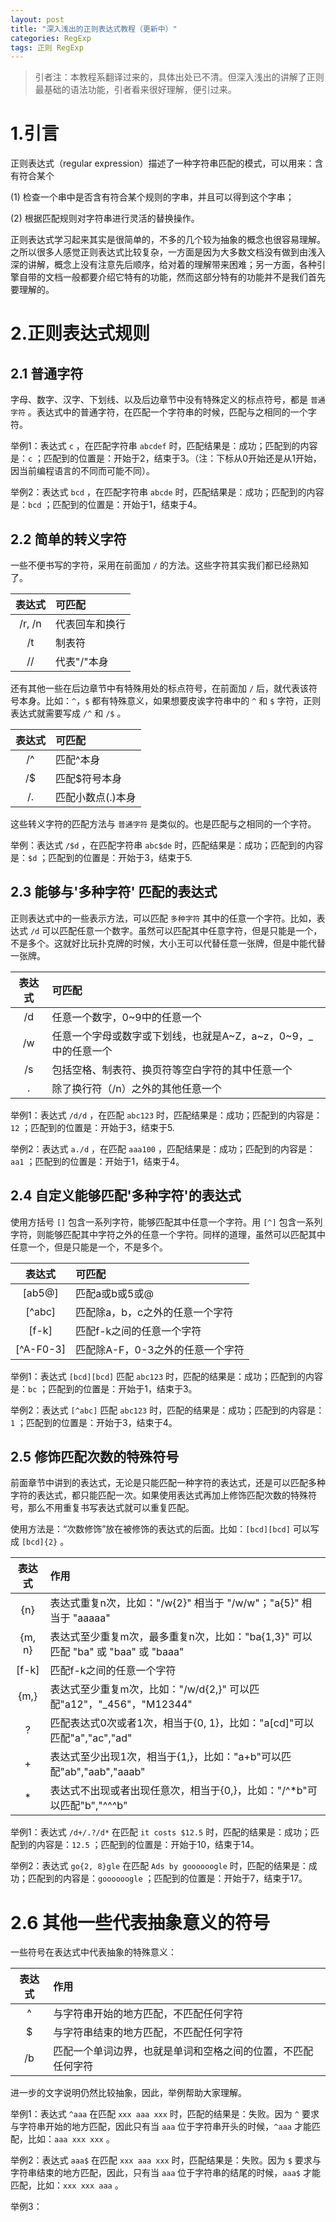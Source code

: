 ```yaml
---
layout: post
title: "深入浅出的正则表达式教程（更新中）"
categories: RegExp
tags: 正则 RegExp
---
```


> 引者注：本教程系翻译过来的，具体出处已不清。但深入浅出的讲解了正则最基础的语法功能，引者看来很好理解，便引过来。

# 1.引言

正则表达式（regular expression）描述了一种字符串匹配的模式，可以用来：含有符合某个

(1) 检查一个串中是否含有符合某个规则的字串，并且可以得到这个字串；

(2) 根据匹配规则对字符串进行灵活的替换操作。

正则表达式学习起来其实是很简单的，不多的几个较为抽象的概念也很容易理解。之所以很多人感觉正则表达式比较复杂，一方面是因为大多数文档没有做到由浅入深的讲解，概念上没有注意先后顺序，给对着的理解带来困难；另一方面，各种引擎自带的文档一般都要介绍它特有的功能，然而这部分特有的功能并不是我们首先要理解的。

# 2.正则表达式规则

## 2.1 普通字符

字母、数字、汉字、下划线、以及后边章节中没有特殊定义的标点符号，都是 `普通字符` 。表达式中的普通字符，在匹配一个字符串的时候，匹配与之相同的一个字符。

举例1：表达式 `c` ，在匹配字符串 `abcdef` 时，匹配结果是：成功；匹配到的内容是：`c` ；匹配到的位置是：开始于2，结束于3。（注：下标从0开始还是从1开始，因当前编程语言的不同而可能不同）。

举例2：表达式 `bcd` ，在匹配字符串 `abcde` 时，匹配结果是：成功；匹配到的内容是：`bcd` ；匹配到的位置是：开始于1，结束于4。

## 2.2 简单的转义字符

一些不便书写的字符，采用在前面加 `/` 的方法。这些字符其实我们都已经熟知了。

| 表达式 | 可匹配 |
|:------:|:-------|
| /r, /n | 代表回车和换行 |
| /t | 制表符 |
| // | 代表"/"本身 |

还有其他一些在后边章节中有特殊用处的标点符号，在前面加 `/` 后，就代表该符号本身。比如：`^`，`$` 都有特殊意义，如果想要皮诶字符串中的 `^` 和 `$` 字符，正则表达式就需要写成 `/^` 和 `/$` 。

| 表达式 | 可匹配 |
|:------:|:-------|
| /^ | 匹配^本身 |
| /$ | 匹配$符号本身 |
| /. | 匹配小数点(.)本身 |

这些转义字符的匹配方法与 `普通字符` 是类似的。也是匹配与之相同的一个字符。

举例：表达式 `/$d` ，在匹配字符串 `abc$de` 时，匹配结果是：成功；匹配到的内容是：`$d` ；匹配到的位置是：开始于3，结束于5.

## 2.3 能够与'多种字符' 匹配的表达式

正则表达式中的一些表示方法，可以匹配 `多种字符` 其中的任意一个字符。比如，表达式 `/d` 可以匹配任意一个数字。虽然可以匹配其中任意字符，但是只能是一个，不是多个。这就好比玩扑克牌的时候，大小王可以代替任意一张牌，但是中能代替一张牌。

| 表达式 | 可匹配 |
|:------:|:-------|
| /d | 任意一个数字，0~9中的任意一个 |
| /w | 任意一个字母或数字或下划线，也就是A~Z，a~z，0~9，_ 中的任意一个 |
| /s | 包括空格、制表符、换页符等空白字符的其中任意一个|
| . | 除了换行符（/n）之外的其他任意一个 |

举例1：表达式 `/d/d` ，在匹配 `abc123` 时，匹配结果是：成功；匹配到的内容是：`12` ；匹配到的位置是：开始于3，结束于5.

举例2：表达式 `a./d` ，在匹配 `aaa100` ，匹配结果是：成功；匹配到的内容是： `aa1` ；匹配到的位置是：开始于1，结束于4。

## 2.4 自定义能够匹配'多种字符'的表达式

使用方括号 `[]` 包含一系列字符，能够匹配其中任意一个字符。用 `[^]` 包含一系列字符，则能够匹配其中字符之外的任意一个字符。同样的道理，虽然可以匹配其中任意一个，但是只能是一个，不是多个。


| 表达式 | 可匹配 |
|:------:|:-------|
| [ab5@] | 匹配a或b或5或@ |
| [^abc] | 匹配除a，b，c之外的任意一个字符 |
| [f-k]  | 匹配f-k之间的任意一个字符|
| [^A-F0-3]| 匹配除A-F，0-3之外的任意一个字符 |

举例1：表达式 `[bcd][bcd]` 匹配 `abc123` 时，匹配的结果是：成功；匹配到的内容是：`bc` ；匹配到的位置是：开始于1，结束于3。

举例2：表达式 `[^abc]` 匹配 `abc123` 时，匹配的结果是：成功；匹配到的内容是：`1` ；匹配到的位置是：开始于3，结束于4。

## 2.5 修饰匹配次数的特殊符号

前面章节中讲到的表达式，无论是只能匹配一种字符的表达式，还是可以匹配多种字符的表达式，都只能匹配一次。如果使用表达式再加上修饰匹配次数的特殊符号，那么不用重复书写表达式就可以重复匹配。

使用方法是：“次数修饰”放在被修饰的表达式的后面。比如：`[bcd][bcd]` 可以写成 `[bcd]{2}` 。

| 表达式 | 作用 |
|:------:|:-------|
| {n} | 表达式重复n次，比如："/w{2}" 相当于 "/w/w"；"a{5}" 相当于 "aaaaa" |
| {m, n} | 表达式至少重复m次，最多重复n次，比如："ba{1,3}" 可以匹配 "ba" 或 "baa" 或 "baaa" |
| [f-k]  | 匹配f-k之间的任意一个字符|
| {m,}| 表达式至少重复m次，比如："/w/d{2,}" 可以匹配"a12"，"_456"，"M12344" |
|  ? | 匹配表达式0次或者1次，相当于{0, 1}，比如："a[cd]"可以匹配"a","ac","ad"|
| + | 表达式至少出现1次，相当于{1,}，比如："a+b"可以匹配"ab","aab","aaab"|
| * | 表达式不出现或者出现任意次，相当于{0,}，比如："/^*b"可以匹配"b","^^^b"|

举例1：表达式 `/d+/.?/d*` 在匹配 `it costs $12.5` 时，匹配的结果是：成功；匹配到的内容是：`12.5` ；匹配到的位置是：开始于10，结束于14。

举例2：表达式 `go{2, 8}gle` 在匹配 `Ads by goooooogle` 时，匹配的结果是：成功；匹配到的内容是：`goooooogle` ；匹配到的位置是：开始于7，结束于17。

# 2.6 其他一些代表抽象意义的符号

一些符号在表达式中代表抽象的特殊意义：

| 表达式 | 作用 |
|:------:|:-------|
| ^ | 与字符串开始的地方匹配，不匹配任何字符 |
| $ | 与字符串结束的地方匹配，不匹配任何字符 |
| /b | 匹配一个单词边界，也就是单词和空格之间的位置，不匹配任何字符 |

进一步的文字说明仍然比较抽象，因此，举例帮助大家理解。

举例1：表达式 `^aaa` 在匹配 `xxx aaa xxx` 时，匹配的结果是：失败。因为 `^` 要求与字符串开始的地方匹配，因此只有当 `aaa` 位于字符串开头的时候，`^aaa` 才能匹配，比如：`aaa xxx xxx` 。

举例2：表达式 `aaa$` 在匹配 `xxx aaa xxx` 时，匹配结果是：失败。因为 `$` 要求与字符串结束的地方匹配，因此，只有当 `aaa` 位于字符串的结尾的时候，`aaa$` 才能匹配，比如：`xxx xxx aaa` 。

举例3：
